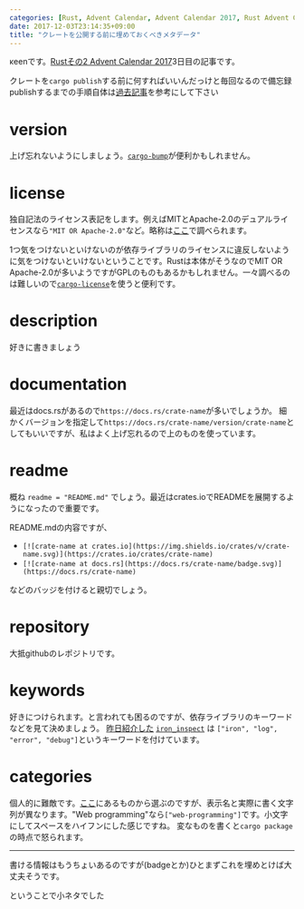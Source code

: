```yaml
---
categories: [Rust, Advent Calendar, Advent Calendar 2017, Rust Advent Calendar]
date: 2017-12-03T23:14:35+09:00
title: "クレートを公開する前に埋めておくべきメタデータ"
---
```

κeenです。[Rustその2 Advent Calendar 2017](https://qiita.com/advent-calendar/2017/rust-lang-2)3日目の記事です。

クレートを`cargo publish`する前に何すればいいんだっけと毎回なるので備忘録
publishするまでの手順自体は[過去記事](https://keens.github.io/blog/2016/01/31/rustnopakke_jiwocrates_ionitourokusuru/)を参考にして下さい
<!--more-->

# version

上げ忘れないようにしましょう。[`cargo-bump`](https://crates.io/crates/cargo-bump)が便利かもしれません。

# license
独自記法のライセンス表記をします。例えばMITとApache-2.0のデュアルライセンスなら`"MIT OR Apache-2.0"`など。略称は[ここ](https://spdx.org/licenses/)で調べられます。


1つ気をつけないといけないのが依存ライブラリのライセンスに違反しないように気をつけないといけないということです。Rustは本体がそうなのでMIT OR Apache-2.0が多いようですがGPLのものもあるかもしれません。一々調べるのは難しいので[`cargo-license`](https://crates.io/crates/cargo-license)を使うと便利です。

# description

好きに書きましょう

# documentation

最近はdocs.rsがあるので`https://docs.rs/crate-name`が多いでしょうか。
細かくバージョンを指定して`https://docs.rs/crate-name/version/crate-name`としてもいいですが、私はよく上げ忘れるので上のものを使っています。

# readme
概ね `readme = "README.md"` でしょう。最近はcrates.ioでREADMEを展開するようになったので重要です。

README.mdの内容ですが、

* `[![crate-name at crates.io](https://img.shields.io/crates/v/crate-name.svg)](https://crates.io/crates/crate-name)`
* `[![crate-name at docs.rs](https://docs.rs/crate-name/badge.svg)](https://docs.rs/crate-name)`

などのバッジを付けると親切でしょう。

# repository
大抵githubのレポジトリです。

# keywords
好きにつけられます。と言われても困るのですが、依存ライブラリのキーワードなどを見て決めましょう。
[昨日紹介した](https://keens.github.io/blog/2017/12/02/ironnoresuponsunonakamiwonozokimiruraiburariwozatsunitsukutta/) [`iron_inspect`](https://crates.io/crates/iron_inspect) は `["iron", "log", "error", "debug"]`というキーワードを付けています。

# categories
個人的に難敵です。[ここ](https://crates.io/categories)にあるものから選ぶのですが、表示名と実際に書く文字列が異なります。"Web programming"なら`["web-programming"]`です。小文字にしてスペースをハイフンにした感じですね。
変なものを書くと`cargo package`の時点で怒られます。


---

書ける情報はもうちょいあるのですが(badgeとか)ひとまずこれを埋めとけば大丈夫そうです。


ということで小ネタでした
